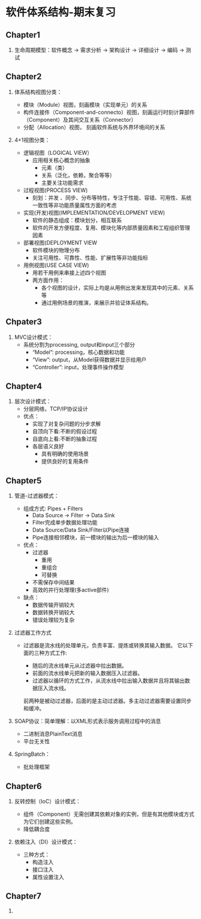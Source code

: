 # 软件体系结构-期末复习

## Chapter1

1. 生命周期模型：软件概念 -> 需求分析 -> 架构设计 -> 详细设计 -> 编码 -> 测试

## Chapter2

1. 体系结构视图分类：
    - 模块（Module）视图，刻画模块（实现单元）的关系
    - 构件连接件（Component-and-connecto）视图，刻画运行时刻计算部件（Component）及其间交互关系（Connector）
    - 分配（Allocation）视图，
    刻画软件系统与外界环境间的关系

2. 4+1视图分类：
    - 逻辑视图（LOGICAL VIEW）
        - 应用相关核心概念的抽象
            - 元素（类）
            - 关系（泛化，依赖，聚合等等）
            - 主要关注功能需求
    - 过程视图(PROCESS VIEW)
        - 刻划：并发 、同步、分布等特性，专注于性能、容错、可用性、系统一致性等非功能质量属性方面的考虑
    - 实现(开发)视图(IMPLEMENTATION/DEVELOPMENT VIEW)
        - 软件的静态组成：模块划分，相互联系
        - 软件的开发方便程度、复用、模块化等内部质量因素和工程组织管理因素
    - 部署视图(DEPLOYMENT VIEW
        - 软件模块的物理分布
        - 关注可用性、可靠性、性能、扩展性等非功能指标
    - 用例视图(USE CASE VIEW)
        - 用若干用例来串接上述四个视图
        - 两方面作用：
            - 各个视图的设计，实际上均是从用例出发来发现其中的元素、关系等
            - 通过用例场景的推演，来展示并验证体系结构。

## Chpater3

1. MVC设计模式：
    - 系统分割为processing, output和input三个部分
        - “Model”: processing，核心数据和功能
        - “View”: output，从Model获得数据并显示给用户
        - “Controller”: input，处理事件操作模型

## Chapter4

1. 层次设计模式：
    - 分层网络，TCP/IP协议设计
    - 优点：
        - 实现了对复杂问题的分步求解
        - 自顶向下看:不断的假设过程
        - 自底向上看:不断的抽象过程
        - 各层语义良好
            - 具有明确的使⽤场景
            - 提供良好的复⽤条件

## Chapter5

1. 管道-过滤器模式：
    - 组成方式: Pipes + Filters
        - Data Source -> Filter -> Data Sink
        - Filter完成单步数据处理功能
        - Data Source/Data Sink/Filter以Pipe连接
        - Pipe连接相邻模块，前⼀模块的输出为后⼀模块的输⼊
    - 优点：
        - 过滤器
            - 重⽤
            - 重组合
            - 可替换
        - 不需保存中间结果
        - 高效的并⾏处理理(多active部件)
    - 缺点：
        - 数据传输开销较⼤
        - 数据转换开销较⼤
        - 错误处理较为复杂

2. 过滤器工作方式
    - 过滤器是流水线的处理单元，负责丰富、提炼或转换其输⼊数据。 它以下⾯的三种⽅式⼯作:
        - 随后的流⽔线单元从过滤器中拉出数据。
        - 前面的流水线单元把新的输入数据压⼊过滤器。
        - 过滤器以循环的方式工作，从流水线中拉出输入数据并且将其输出数据压入流水线。  

        前两种是被动过滤器，后⾯的是主动过滤器。多主动过滤器需要设置同步和缓冲。

3. SOAP协议：简单理解：以XML形式表示服务调⽤过程中的消息
    - 二进制消息PlainText消息
    - 平台无关性

4. SpringBatch：
    - 批处理框架

## Chapter6

1. 反转控制（IoC）设计模式：
    - 组件（Component）无需创建其依赖对象的实例，但是有其他模块或方式为它们创建这些实例。
    - 降低耦合度

2. 依赖注入（DI）设计模式：
    - 三种方式：
        - 构造注入
        - 接口注入
        - 属性设置注入

## Chapter7

1.